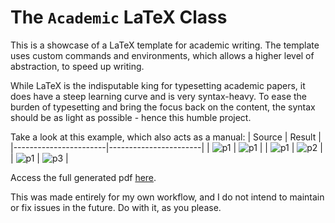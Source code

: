 # The `Academic` LaTeX Class
This is a showcase of a LaTeX template for academic writing. The template uses custom commands and environments, which allows a higher level of abstraction, to speed up writing.

While LaTeX is the indisputable king for typesetting academic papers, it does have a steep learning curve and is very syntax-heavy. To ease the burden of typesetting and bring the focus back on the content, the syntax should be as light as possible - hence this humble project.

Take a look at this example, which also acts as a manual:
| Source                | Result                |
|-----------------------|-----------------------|
| ![p1](figures/s1.png) | ![p1](figures/p1.png) |
| ![p1](figures/s2.png) | ![p2](figures/p2.png) |
| ![p1](figures/s3.png) | ![p3](figures/p3.png) |

Access the full generated pdf [here](main.pdf).

This was made entirely for my own workflow, and I do not intend to maintain or fix issues in the future. Do with it, as you please.
